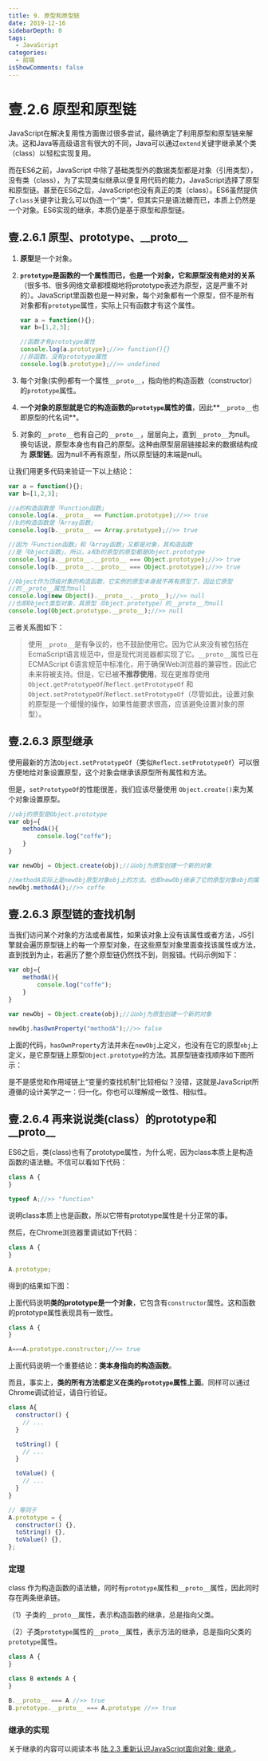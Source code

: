 ```yaml
---
title: 9. 原型和原型链
date: 2019-12-16
sidebarDepth: 0
tags:
  - JavaScript
categories:
  - 前端
isShowComments: false
---
```


# 壹.2.6 原型和原型链

JavaScript在解决复用性方面做过很多尝试，最终确定了利用原型和原型链来解决。这和Java等高级语言有很大的不同，Java可以通过`extend`关键字继承某个类（class）以轻松实现复用。

而在ES6之前，JavaScript 中除了基础类型外的数据类型都是对象（引用类型），没有类（class），为了实现类似继承以便复用代码的能力，JavaScript选择了原型和原型链。甚至在ES6之后，JavaScript也没有真正的类（class）。ES6虽然提供了`class`关键字让我么可以伪造一个“类”，但其实只是语法糖而已，本质上仍然是一个对象。ES6实现的继承，本质仍是基于原型和原型链。

## 壹.2.6.1 原型、prototype、\_\_**proto\_\_**

1. **原型**是一个对象。
2. **`prototype`是函数的一个属性而已，也是一个对象，它和原型没有绝对的关系**（很多书、很多网络文章都模糊地将prototype表述为原型，这是严重不对的）。JavaScript里函数也是一种对象，每个对象都有一个原型，但不是所有对象都有`prototype`属性，实际上只有函数才有这个属性。

   ```javascript
   var a = function(){};
   var b=[1,2,3];

   //函数才有prototype属性
   console.log(a.prototype);//>> function(){}
   //非函数，没有prototype属性
   console.log(b.prototype);//>> undefined

   ```

3. 每个对象\(实例\)都有一个属性`__proto__`，指向他的构造函数（constructor）的`prototype`属性。
4. **一个对象的原型就是它的构造函数的`prototype`属性的值**，因此**`__proto__`也即原型的代名词**。
5. 对象的`__proto__`也有自己的`__proto__`，层层向上，直到`__proto__`为null。换句话说，原型本身也有自己的原型。这种由原型层层链接起来的数据结构成为 **原型链**。因为null不再有原型，所以原型链的末端是null。

让我们用更多代码来验证一下以上结论：

```javascript
var a = function(){};
var b=[1,2,3];

//a的构造函数是「Function函数」
console.log(a.__proto__ == Function.prototype);//>> true
//b的构造函数是「Array函数」
console.log(b.__proto__ == Array.prototype);//>> true

//因为「Function函数」和「Array函数」又都是对象，其构造函数
//是「Object函数」，所以，a和b的原型的原型都是Object.prototype
console.log(a.__proto__.__proto__ === Object.prototype);//>> true
console.log(b.__proto__.__proto__ === Object.prototype);//>> true

//Object作为顶级对象的构造函数，它实例的原型本身就不再有原型了，因此它原型
//的__proto__属性为null
console.log(new Object().__proto__.__proto__);//>> null
//也即Object类型对象，其原型（Object.prototype）的__proto__为null
console.log(Object.prototype.__proto__);//>> null
```

三者关系图如下：

<!-- ![](../../../.vuepress/public/view/javascript/image%20%288%29.png) -->

> 使用`__proto__`是有争议的，也不鼓励使用它。因为它从来没有被包括在EcmaScript语言规范中，但是现代浏览器都实现了它。`__proto__`属性已在ECMAScript 6语言规范中标准化，用于确保Web浏览器的兼容性，因此它未来将被支持。但是，它已被**不推荐使用**，现在更推荐使用`Object.getPrototypeOf`/`Reflect.getPrototypeOf` 和`Object.setPrototypeOf`/`Reflect.setPrototypeOf`（尽管如此，设置对象的原型是一个缓慢的操作，如果性能要求很高，应该避免设置对象的原型）。

## 壹.2.6.3 原型继承

使用最新的方法`Object.setPrototypeOf`（类似`Reflect.setPrototypeOf`）可以很方便地给对象设置原型，这个对象会继承该原型所有属性和方法。

但是，`setPrototypeOf`的性能很差，我们应该尽量使用 `Object.create()`来为某个对象设置原型。

```javascript
//obj的原型是Object.prototype
var obj={
    methodA(){
        console.log("coffe");
    }
}

var newObj = Object.create(obj);//以obj为原型创建一个新的对象

//methodA实际上是newObj原型对象obj上的方法。也即newObj继承了它的原型对象obj的属性和方法。
newObj.methodA();//>> coffe
```

## 壹.2.6.3 原型链的查找机制

当我们访问某个对象的方法或者属性，如果该对象上没有该属性或者方法，JS引擎就会遍历原型链上的每一个原型对象，在这些原型对象里面查找该属性或方法，直到找到为止，若遍历了整个原型链仍然找不到，则报错。代码示例如下：

```javascript
var obj={
    methodA(){
        console.log("coffe");
    }
}

var newObj = Object.create(obj);//以obj为原型创建一个新的对象

newObj.hasOwnProperty("methodA");//>> false
```

上面的代码，`hasOwnProperty`方法并未在`newObj`上定义，也没有在它的原型`obj`上定义，是它原型链上原型`Object.prototype`的方法。其原型链查找顺序如下图所示：

<!-- ![](../../../.vuepress/public/view/javascript/image%20%287%29%20%281%29.png) -->

是不是感觉和作用域链上“变量的查找机制”比较相似？没错，这就是JavaScript所遵循的设计美学之一：归一化。你也可以理解成一致性、相似性。

## 壹.2.6.4 再来说说类\(class）的prototype和\_\_proto\_\_

ES6之后，类\(class\)也有了prototype属性，为什么呢，因为class本质上是构造函数的语法糖。不信可以看如下代码：

```javascript
class A {
}

typeof A;//>> "function"
```

说明class本质上也是函数，所以它带有prototype属性是十分正常的事。

然后，在Chrome浏览器里调试如下代码：

```javascript
class A {
}

A.prototype;
```

得到的结果如下图：

<!-- ![](../../../.vuepress/public/view/javascript/1.2.6.4.1.png) -->

上面代码说明**类的prototype是一个对象**，它包含有`constructor`属性。这和函数的prototype属性表现具有一致性。

```javascript
class A {
}

A===A.prototype.constructor;//>> true
```

上面代码说明一个重要结论：**类本身指向的构造函数**。

而且，事实上，**类的所有方法都定义在类的`prototype`属性上面**。同样可以通过Chrome调试验证，请自行验证。

```javascript
class A{
  constructor() {
    // ...
  }

  toString() {
    // ...
  }

  toValue() {
    // ...
  }
}

// 等同于
A.prototype = {
  constructor() {},
  toString() {},
  toValue() {},
};
```

### 定理

class 作为构造函数的语法糖，同时有`prototype`属性和`__proto__`属性，因此同时存在两条继承链。

（1）子类的`__proto__`属性，表示构造函数的继承，总是指向父类。

（2）子类`prototype`属性的`__proto__`属性，表示方法的继承，总是指向父类的`prototype`属性。

```javascript
class A {
}

class B extends A {
}

B.__proto__ === A //>> true
B.prototype.__proto__ === A.prototype //>> true
```

### 继承的实现

关于继承的内容可以阅读本书 [陆.2.3 重新认识JavaScript面向对象: 继承 ](../5/5.1.3.md)。


